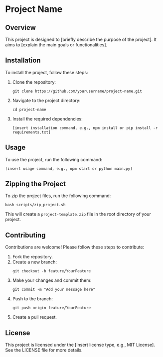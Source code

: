 # Project Name

## Overview
This project is designed to [briefly describe the purpose of the project]. It aims to [explain the main goals or functionalities].

## Installation
To install the project, follow these steps:

1. Clone the repository:
   ```
   git clone https://github.com/yourusername/project-name.git
   ```
2. Navigate to the project directory:
   ```
   cd project-name
   ```
3. Install the required dependencies:
   ```
   [insert installation command, e.g., npm install or pip install -r requirements.txt]
   ```

## Usage
To use the project, run the following command:
```
[insert usage command, e.g., npm start or python main.py]
```

## Zipping the Project
To zip the project files, run the following command:
```
bash scripts/zip_project.sh
```
This will create a `project-template.zip` file in the root directory of your project.

## Contributing
Contributions are welcome! Please follow these steps to contribute:

1. Fork the repository.
2. Create a new branch:
   ```
   git checkout -b feature/YourFeature
   ```
3. Make your changes and commit them:
   ```
   git commit -m "Add your message here"
   ```
4. Push to the branch:
   ```
   git push origin feature/YourFeature
   ```
5. Create a pull request.

## License
This project is licensed under the [insert license type, e.g., MIT License]. See the LICENSE file for more details.